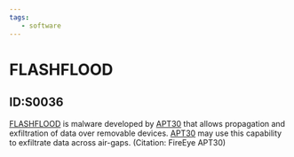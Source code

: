 ```yaml
---
tags:
   - software
---
```

# FLASHFLOOD
## ID:S0036
[FLASHFLOOD](software/S0036) is malware developed by [APT30](groups/G0013) that allows propagation and exfiltration of data over removable devices. [APT30](groups/G0013) may use this capability to exfiltrate data across air-gaps. (Citation: FireEye APT30)
